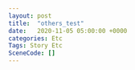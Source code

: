 ```yaml
---
layout: post
title:  "others_test"
date:   2020-11-05 05:00:00 +0000
categories: Etc
Tags: Story Etc
SceneCode: []
---
```

